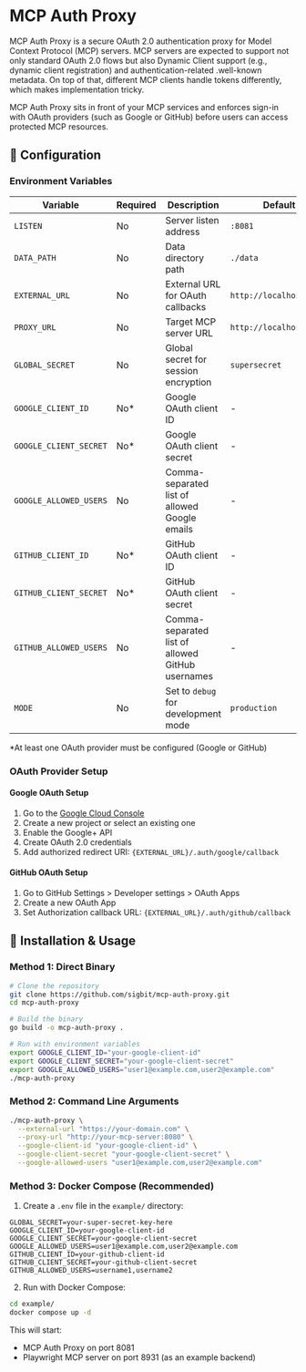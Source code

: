 # MCP Auth Proxy

MCP Auth Proxy is a secure OAuth 2.0 authentication proxy for Model Context Protocol (MCP) servers. MCP servers are expected to support not only standard OAuth 2.0 flows but also Dynamic Client support (e.g., dynamic client registration) and authentication-related .well-known metadata. On top of that, different MCP clients handle tokens differently, which makes implementation tricky.

MCP Auth Proxy sits in front of your MCP services and enforces sign-in with OAuth providers (such as Google or GitHub) before users can access protected MCP resources.

## 🔧 Configuration

### Environment Variables

| Variable               | Required | Description                                      | Default                 |
| ---------------------- | -------- | ------------------------------------------------ | ----------------------- |
| `LISTEN`               | No       | Server listen address                            | `:8081`                 |
| `DATA_PATH`            | No       | Data directory path                              | `./data`                |
| `EXTERNAL_URL`         | No       | External URL for OAuth callbacks                 | `http://localhost:8081` |
| `PROXY_URL`            | No       | Target MCP server URL                            | `http://localhost:8080` |
| `GLOBAL_SECRET`        | No       | Global secret for session encryption             | `supersecret`           |
| `GOOGLE_CLIENT_ID`     | No*      | Google OAuth client ID                           | -                       |
| `GOOGLE_CLIENT_SECRET` | No*      | Google OAuth client secret                       | -                       |
| `GOOGLE_ALLOWED_USERS` | No       | Comma-separated list of allowed Google emails    | -                       |
| `GITHUB_CLIENT_ID`     | No*      | GitHub OAuth client ID                           | -                       |
| `GITHUB_CLIENT_SECRET` | No*      | GitHub OAuth client secret                       | -                       |
| `GITHUB_ALLOWED_USERS` | No       | Comma-separated list of allowed GitHub usernames | -                       |
| `MODE`                 | No       | Set to `debug` for development mode              | `production`            |

*At least one OAuth provider must be configured (Google or GitHub)

### OAuth Provider Setup

#### Google OAuth Setup
1. Go to the [Google Cloud Console](https://console.cloud.google.com/)
2. Create a new project or select an existing one
3. Enable the Google+ API
4. Create OAuth 2.0 credentials
5. Add authorized redirect URI: `{EXTERNAL_URL}/.auth/google/callback`

#### GitHub OAuth Setup
1. Go to GitHub Settings > Developer settings > OAuth Apps
2. Create a new OAuth App
3. Set Authorization callback URL: `{EXTERNAL_URL}/.auth/github/callback`

## 🚀 Installation & Usage

### Method 1: Direct Binary

```bash
# Clone the repository
git clone https://github.com/sigbit/mcp-auth-proxy.git
cd mcp-auth-proxy

# Build the binary
go build -o mcp-auth-proxy .

# Run with environment variables
export GOOGLE_CLIENT_ID="your-google-client-id"
export GOOGLE_CLIENT_SECRET="your-google-client-secret"
export GOOGLE_ALLOWED_USERS="user1@example.com,user2@example.com"
./mcp-auth-proxy
```

### Method 2: Command Line Arguments

```bash
./mcp-auth-proxy \
  --external-url "https://your-domain.com" \
  --proxy-url "http://your-mcp-server:8080" \
  --google-client-id "your-google-client-id" \
  --google-client-secret "your-google-client-secret" \
  --google-allowed-users "user1@example.com,user2@example.com"
```

### Method 3: Docker Compose (Recommended)

1. Create a `.env` file in the `example/` directory:

```env
GLOBAL_SECRET=your-super-secret-key-here
GOOGLE_CLIENT_ID=your-google-client-id
GOOGLE_CLIENT_SECRET=your-google-client-secret
GOOGLE_ALLOWED_USERS=user1@example.com,user2@example.com
GITHUB_CLIENT_ID=your-github-client-id
GITHUB_CLIENT_SECRET=your-github-client-secret
GITHUB_ALLOWED_USERS=username1,username2
```

2. Run with Docker Compose:

```bash
cd example/
docker compose up -d
```

This will start:
- MCP Auth Proxy on port 8081
- Playwright MCP server on port 8931 (as an example backend)
